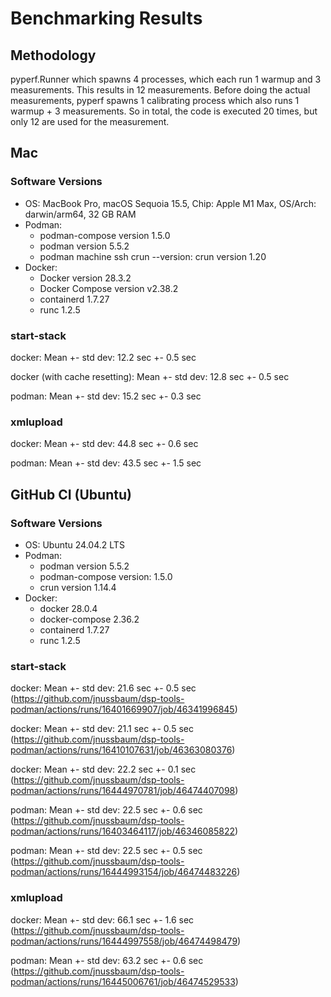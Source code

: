 # Benchmarking Results

## Methodology

pyperf.Runner which spawns 4 processes, which each run 1 warmup and 3 measurements.
This results in 12 measurements.
Before doing the actual measurements, pyperf spawns 1 calibrating process which also runs 1 warmup + 3 measurements.
So in total, the code is executed 20 times, but only 12 are used for the measurement.


## Mac

### Software Versions

- OS: MacBook Pro, macOS Sequoia 15.5, Chip: Apple M1 Max, OS/Arch: darwin/arm64, 32 GB RAM
- Podman:
    - podman-compose version 1.5.0
    - podman version 5.5.2
    - podman machine ssh crun --version: crun version 1.20
- Docker:
    - Docker version 28.3.2
    - Docker Compose version v2.38.2
    - containerd 1.7.27
    - runc 1.2.5


### start-stack

docker: Mean +- std dev: 12.2 sec +- 0.5 sec

docker (with cache resetting): Mean +- std dev: 12.8 sec +- 0.5 sec

podman: Mean +- std dev: 15.2 sec +- 0.3 sec


### xmlupload

docker: Mean +- std dev: 44.8 sec +- 0.6 sec

podman: Mean +- std dev: 43.5 sec +- 1.5 sec




## GitHub CI (Ubuntu)

### Software Versions

- OS: Ubuntu 24.04.2 LTS
- Podman:
    - podman version 5.5.2
    - podman-compose version: 1.5.0
    - crun version 1.14.4
- Docker:
    - docker 28.0.4
    - docker-compose 2.36.2
    - containerd 1.7.27
    - runc 1.2.5

### start-stack

docker: Mean +- std dev: 21.6 sec +- 0.5 sec
(https://github.com/jnussbaum/dsp-tools-podman/actions/runs/16401669907/job/46341996845)

docker: Mean +- std dev: 21.1 sec +- 0.5 sec
(https://github.com/jnussbaum/dsp-tools-podman/actions/runs/16410107631/job/46363080376)

docker: Mean +- std dev: 22.2 sec +- 0.1 sec
(https://github.com/jnussbaum/dsp-tools-podman/actions/runs/16444970781/job/46474407098)

podman: Mean +- std dev: 22.5 sec +- 0.6 sec
(https://github.com/jnussbaum/dsp-tools-podman/actions/runs/16403464117/job/46346085822)

podman: Mean +- std dev: 22.5 sec +- 0.5 sec
(https://github.com/jnussbaum/dsp-tools-podman/actions/runs/16444993154/job/46474483226)


### xmlupload

docker: Mean +- std dev: 66.1 sec +- 1.6 sec
(https://github.com/jnussbaum/dsp-tools-podman/actions/runs/16444997558/job/46474498479)

podman: Mean +- std dev: 63.2 sec +- 0.6 sec
(https://github.com/jnussbaum/dsp-tools-podman/actions/runs/16445006761/job/46474529533)
